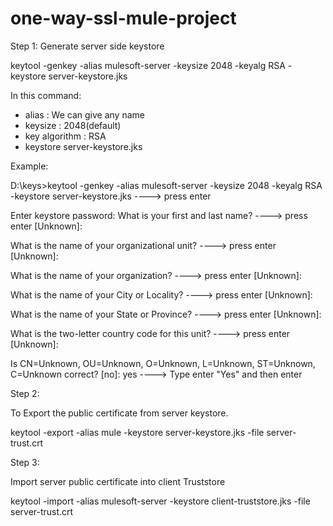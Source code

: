 # one-way-ssl-mule-project

Step 1: Generate server side keystore

keytool -genkey -alias mulesoft-server -keysize 2048 -keyalg RSA -keystore server-keystore.jks

In this command:
- alias : We can give any name
- keysize : 2048(default)
- key algorithm : RSA
- keystore server-keystore.jks

Example: 

D:\keys>keytool -genkey -alias mulesoft-server -keysize 2048 -keyalg RSA -keystore server-keystore.jks ----> press enter

Enter keystore password:
What is your first and last name? ----> press enter
  [Unknown]:
  
What is the name of your organizational unit? ----> press enter
  [Unknown]:
  
What is the name of your organization? ----> press enter
  [Unknown]:
  
What is the name of your City or Locality? ----> press enter
  [Unknown]:
  
What is the name of your State or Province? ----> press enter
  [Unknown]:
  
What is the two-letter country code for this unit? ----> press enter
  [Unknown]:
  
Is CN=Unknown, OU=Unknown, O=Unknown, L=Unknown, ST=Unknown, C=Unknown correct?
  [no]:  yes ----> Type enter "Yes" and then enter

Step 2:

To Export the public certificate from server keystore.

keytool -export -alias mule -keystore server-keystore.jks -file server-trust.crt

Step 3: 

Import server public certificate into client Truststore

keytool -import -alias mulesoft-server -keystore client-truststore.jks -file server-trust.crt

  

